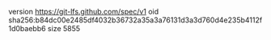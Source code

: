 version https://git-lfs.github.com/spec/v1
oid sha256:b84dc00e2485df4032b36732a35a3a76131d3a3d760d4e235b4112f1d0baebb6
size 5855
